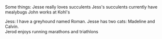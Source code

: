 Some things: Jesse really loves succulents
Jess's succulents currently have mealybugs
John works at Kohl's

Jess: I have a greyhound named Roman.
Jesse has two cats: Madeline and Calvin.  
Jerod enjoys running marathons and triathlons